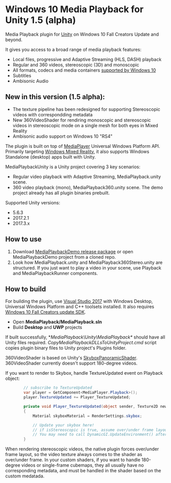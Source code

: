  # Windows 10 Media Playback for Unity 1.5 (alpha)

Media Playback plugin for [Unity](https://unity3d.com/) on Windows 10 Fall Creators Update and beyond. 

It gives you access to a broad range of media playback features: 
* Local files, progressive and Adaptive Streaming (HLS, DASH) playback 
* Regular and 360 videos, stereoscopic (3D) and monoscopic   
* All formats, codecs and media containers [supported by Windows 10](https://docs.microsoft.com/en-us/windows/uwp/audio-video-camera/supported-codecs#video-codec--format-support) 
* Subtitles 
* Ambisonic Audio 

## New in this version (1.5 alpha): 
* The texture pipeline has been redesigned for supporting Stereoscopic videos with correspondding metadata 
* New 360VideoShader for rendiring monoscopic and stereoscopic videos in stereoscopic mode on a single mesh for both eyes in Mixed Reality  
* Ambisonic audio support on Windows 10 "RS4" 

The plugin is built on top of [MediaPlayer](https://docs.microsoft.com/en-us/windows/uwp/audio-video-camera/play-audio-and-video-with-mediaplayer) Universal Windows Platform API. 
Primarily targeting [Windows Mixed Reality](https://developer.microsoft.com/en-us/windows/mixed-reality/mixed_reality), it also supports Windows Standalone (desktop) apps built with Unity. 
  
MediaPlaybackUnity is a Unity project covering 3 key scenarios: 
* Regular video playback with Adaptive Streaming, MediaPlayback.unity scene.  
* 360 video playback (mono), MediaPlayback360.unity scene. 
The demo project already has all plugin binaries prebuilt.  

Supported Unity versions: 
* 5.6.3 
* 2017.2.1
* 2017.3.x

## How to use 
1. Download [MediaPlaybackDemo release package](https://github.com/vladkol/MediaPlayback/releases) or open MediaPlaybackDemo project from a cloned repo.
2. Look how MediaPlayback.unity and MediaPlayback360Stereo.unity are structured. If you just want to play a video in your scene, use Playback and MediaPlaybackRunner components. 

## How to build
For building the plugin, use [Visual Studio 2017](https://www.visualstudio.com/downloads/) with Windows Desktop, Universal Windows Platform and C++ toolsets installed. It also requires [Windows 10 Fall Creators update SDK](https://developer.microsoft.com/en-US/windows/downloads/windows-10-sdk).

* Open **MediaPlayback/MediaPlayback.sln** 
* Build **Desktop** and **UWP** projects 

If built successfully, **MediaPlayback\Unity\MediaPlayback\** should have all Unity files required. *CopyMediaPlaybackDLLsToUnityProject.cmd* script copies plugin binary files to Unity project's Plugins folder.

360VideoShader is based on Unity's [SkyboxPanoramicShader](https://github.com/Unity-Technologies/SkyboxPanoramicShader). 
360VideoShader currently doesn't support 180-degree videos. 

If you want to render to Skybox, handle TextureUpdated event on Playback object: 
``` csharp
		// subscribe to TextureUpdated 
        var player = GetComponent<MediaPlayer.Playback>();
        player.TextureUpdated += Player_TextureUpdated;

	    private void Player_TextureUpdated(object sender, Texture2D newVideoTexture, bool isStereoscopic)
		{
			Material skyboxMaterial = RenderSettings.skybox;

			// Update your skybox here! 
			// if isStereoscopic is true, assume over/under frame layout 
			// You may need to call DynamicGI.UpdateEnvironment() after that (https://docs.unity3d.com/ScriptReference/RenderSettings-skybox.html)
		}
```

When rendering stereoscopic videos, the native plugin forces over/under frame layout, so the video texture always comes to the shader as over/under frame. 
In your custom shaders, if you want to handle 180-degree videos or single-frame cubemaps, they all usually have no corresponding metadata, and must be handled in the shader based on the custom medatada. 